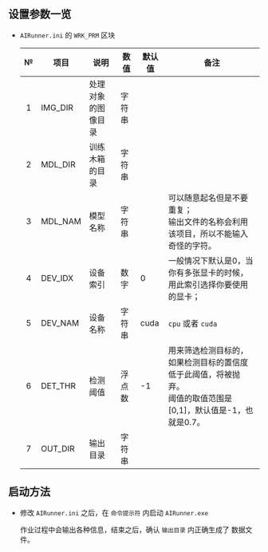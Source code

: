 

## 设置参数一览

- `AIRunner.ini` 的 `WRK_PRM` 区块

  |  №   | 项目    | 说明               | 数值   | 默认值 | 备注                                                         |
  | :--: | ------- | ------------------ | ------ | ------ | ------------------------------------------------------------ |
  |  1   | IMG_DIR | 处理对象的图像目录 | 字符串 |        |                                                              |
  |  2   | MDL_DIR | 训练木箱的目录     | 字符串 |        |                                                              |
  |  3   | MDL_NAM | 模型名称           | 字符串 |        | 可以随意起名但是不要重复；<br />输出文件的名称会利用该项目，所以不能输入奇怪的字符。 |
  |  4   | DEV_IDX | 设备索引           | 数字   | 0      | 一般情况下默认是0，当你有多张显卡的时候，用此索引选择你要使用的显卡； |
  |  5   | DEV_NAM | 设备名称           | 字符串 | cuda   | `cpu` 或者 `cuda`                                            |
  |  6   | DET_THR | 检测阈值           | 浮点数 | -1     | 用来筛选检测目标的，如果检测目标的置信度低于此阈值，将被抛弃。<br />阈值的取值范围是[0,1]，默认值是-1，也就是0.7。 |
  |  7   | OUT_DIR | 输出目录           | 字符串 |        |                                                              |

## 启动方法

- 修改 `AIRunner.ini` 之后，在 `命令提示符` 内启动 `AIRunner.exe`

  作业过程中会输出各种信息，结束之后，确认 `输出目录` 内正确生成了 数据文件。